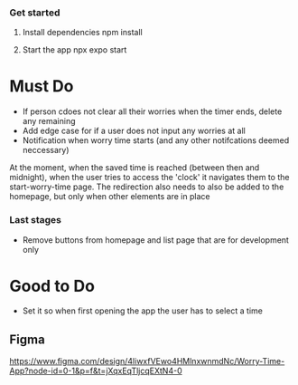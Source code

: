 ### Get started

1. Install dependencies
   npm install

2. Start the app
   npx expo start

# Must Do

- If person cdoes not clear all their worries when the timer ends, delete any remaining
- Add edge case for if a user does not input any worries at all
- Notification when worry time starts (and any other notifcations deemed neccessary)

At the moment, when the saved time is reached (between then and midnight), when the user tries to access the 'clock' it navigates them to the start-worry-time page.
The redirection also needs to also be added to the homepage, but only when other elements are in place

### Last stages
- Remove buttons from homepage and list page that are for development only

# Good to Do

- Set it so when first opening the app the user has to select a time

## Figma
https://www.figma.com/design/4liwxfVEwo4HMlnxwnmdNc/Worry-Time-App?node-id=0-1&p=f&t=jXqxEqTljcqEXtN4-0